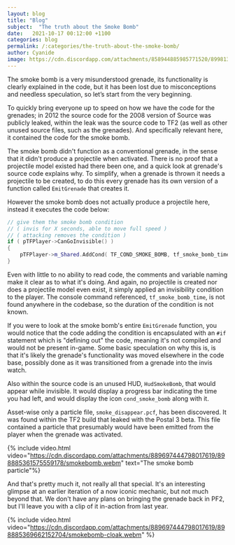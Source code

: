 ```yaml
---
layout: blog
title: "Blog"
subject:  "The truth about the Smoke Bomb"
date:   2021-10-17 00:12:00 +1100
categories: blog
permalink: /:categories/the-truth-about-the-smoke-bomb/ 
author: Cyanide
image: https://cdn.discordapp.com/attachments/858944885985771520/899813753141461062/1465724566-647995315.jpg
---
```

The smoke bomb is a very misunderstood grenade, its functionality is clearly explained in the code, but it has been lost due to misconceptions and needless speculation, so let’s start from the very beginning.

To quickly bring everyone up to speed on how we have the code for the grenades; in 2012 the source code for the 2008 version of Source was publicly leaked, within the leak was the source code to TF2 (as well as other unused source files, such as the grenades). And specifically relevant here, it contained the code for the smoke bomb.

The smoke bomb didn't function as a conventional grenade, in the sense that it didn't produce a projectile when activated. There is no proof that a projectile model existed had there been one, and a quick look at grenade's source code explains why. To simplify, when a grenade is thrown it needs a projectile to be created, to do this every grenade has its own version of a function called `EmitGrenade` that creates it.

However the smoke bomb does not actually produce a projectile here, instead it executes the code below:

```cpp
// give them the smoke bomb condition
// ( invis for X seconds, able to move full speed )
// ( attacking removes the condition )
if ( pTFPlayer->CanGoInvisible() )
{
	pTFPlayer->m_Shared.AddCond( TF_COND_SMOKE_BOMB, tf_smoke_bomb_time.GetFloat() );
}
```

Even with little to no ability to read code, the comments and variable naming make it clear as to what it's doing. And again, no projectile is created nor does a projectile model even exist, it simply applied an invisibility condition to the player. The console command referenced, `tf_smoke_bomb_time`, is not found anywhere in the codebase, so the duration of the condition is not known.

If you were to look at the smoke bomb's entire `EmitGrenade` function, you would notice that the code adding the condition is encapsulated with an `#if` statement which is "defining out" the code, meaning it's not compiled and would not be present in-game. Some basic speculation on why this is, is that it's likely the grenade's functionality was moved elsewhere in the code base, possibly done as it was transitioned from a grenade into the invis watch.

Also within the source code is an unused HUD, `HudSmokeBomb`, that would appear while invisible. It would display a progress bar indicating the time you had left, and would display the icon `cond_smoke_bomb` along with it.

Asset-wise only a particle file, `smoke_disappear.pcf`, has been discovered. It was found within the TF2 build that leaked with the Postal 3 beta. This file contained a particle that presumably would have been emitted from the player when the grenade was activated. 

{% include video.html video="https://cdn.discordapp.com/attachments/889697444798017619/898885361575559178/smokebomb.webm" text="The smoke bomb particle"%}

And that's pretty much it, not really all that special. It's an interesting glimpse at an earlier iteration of a now iconic mechanic, but not much beyond that. We don't have any plans on bringing the grenade back in PF2, but I'll leave you with a clip of it in-action from last year.

{% include video.html video="https://cdn.discordapp.com/attachments/889697444798017619/898885369662152704/smokebomb-cloak.webm" %}